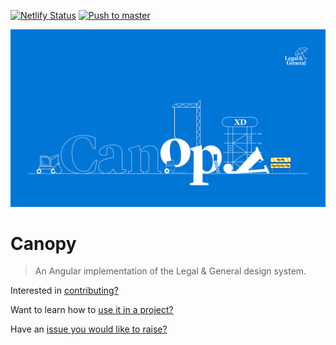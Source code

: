 [![Netlify Status](https://api.netlify.com/api/v1/badges/810bf89b-a76b-4ebd-a6fc-04647372e355/deploy-status)](https://app.netlify.com/sites/legal-and-general-canopy/deploys)
[![Push to master](https://github.com/Legal-and-General/canopy/actions/workflows/master_push.yml/badge.svg)](https://github.com/Legal-and-General/canopy/actions/workflows/master_push.yml)

![Canopy graphic](./assets/canopy-hero.png)

# Canopy

> An Angular implementation of the Legal & General design system.

Interested in [contributing?](docs/CONTRIBUTING.md)

Want to learn how to [use it in a project?](docs/USAGE.md)

Have an [issue you would like to raise?](./issues)
